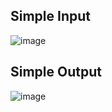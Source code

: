## Simple Input
![image](https://github.com/user-attachments/assets/608f4b3e-6185-478d-8747-566853e072b5)

## Simple Output 
![image](https://github.com/user-attachments/assets/48405435-e3d3-4255-bad0-166728231a1d)




